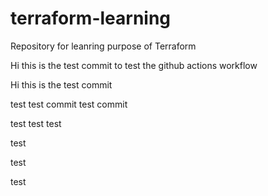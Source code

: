 # terraform-learning
Repository for leanring purpose of Terraform

Hi this is the test commit to test the github actions workflow


Hi this is the test commit

test 
test commit 
test commit


test
test
test

test

test 

test
